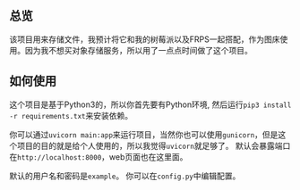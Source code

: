 ## 总览
该项目用来存储文件，我预计将它和我的树莓派以及FRPS一起搭配，作为图床使用。因为我不想买对象存储服务，所以用了一点点时间做了这个项目。

## 如何使用
这个项目是基于Python3的，所以你首先要有Python环境, 然后运行`pip3 install -r requirements.txt`来安装依赖。

你可以通过`uvicorn main:app`来运行项目，当然你也可以使用`gunicorn`，但是这个项目的目的就是给个人使用的，所以我觉得`uvicorn`就足够了。
默认会暴露端口在`http://localhost:8000`，web页面也在这里面。

默认的用户名和密码是`example`。
你可以在`config.py`中编辑配置。